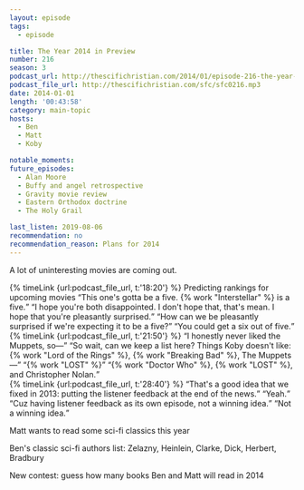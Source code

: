 ```yaml
---
layout: episode
tags:
  - episode

title: The Year 2014 in Preview
number: 216
season: 3
podcast_url: http://thescifichristian.com/2014/01/episode-216-the-year-2014-in-preview/
podcast_file_url: http://thescifichristian.com/sfc/sfc0216.mp3
date: 2014-01-01
length: '00:43:58'
category: main-topic
hosts:
  - Ben
  - Matt
  - Koby

notable_moments:
future_episodes:
  - Alan Moore
  - Buffy and angel retrospective
  - Gravity movie review
  - Eastern Orthodox doctrine
  - The Holy Grail

last_listen: 2019-08-06
recommendation: no
recommendation_reason: Plans for 2014
---
```

A lot of uninteresting movies are coming out.

<div class="quote">
  {% timeLink {url:podcast_file_url, t:'18:20'} %}
  <span class="quote-context is-size-6">Predicting rankings for upcoming movies</span>
  <q class="matt">This one's gotta be a five. {% work "Interstellar" %} is a five.</q>
  <q class="koby">I hope you're both disappointed. I don't hope that, that's mean. I hope that you're pleasantly surprised.</q>
  <q class="ben">How can we be pleasantly surprised if we're expecting it to be a five?</q>
  <q class="koby">You could get a six out of five.</q>
</div>

<div class="quote">
  {% timeLink {url:podcast_file_url, t:'21:50'} %}
  <q class="koby">I honestly never liked the Muppets, so—</q>
  <q class="ben">So wait, can we keep a list here? Things Koby doesn't like: {% work "Lord of the Rings" %}, {% work "Breaking Bad" %}, The Muppets—</q>
  <q class="matt">{% work "LOST" %}</q>
  <q class="ben">{% work "Doctor Who" %}, {% work "LOST" %}, and Christopher Nolan.</q>
</div>

<div class="quote">
  {% timeLink {url:podcast_file_url, t:'28:40'} %}
  <q class="matt">That's a good idea that we fixed in 2013: putting the listener feedback at the end of the news.</q>
  <q class="ben">Yeah.</q>
  <q class="matt">Cuz having listener feedback as its own episode, not a winning idea.</q>
  <q class="ben">Not a winning idea.</q>
</div>

Matt wants to read some sci-fi classics this year

Ben's classic sci-fi authors list: Zelazny, Heinlein, Clarke, Dick, Herbert, Bradbury

New contest: guess how many books Ben and Matt will read in 2014


